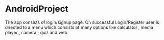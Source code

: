 # AndroidProject


The app consists of login/signup page. On successful Login/Register user is directed to a menu which consists of many options like calculator , media player , camera , quiz  and web.
